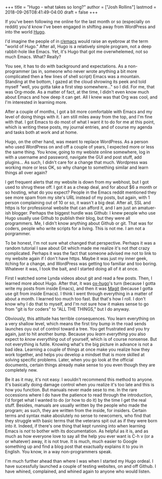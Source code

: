 +++
title = "Hugo - what takes so long?"
author = ["Josh Rollins"]
lastmod = 2018-09-26T08:41:49-04:00
draft = false
+++

If you've been following me online for the last month or so (especially on reddit) you'd know I've been engaged in shifting away from WordPress and into the world [Hugo](https://gohugo.io/).

I'd imagine the people of in [r/emacs](https://www.reddit.com/r/emacs/) would raise an eyebrow at the term "world of Hugo." After all, Hugo is a relatively simple program, not a deep rabbit-hole like Emacs. Yet, it's Hugo that got me overwhelemed, not so much Emacs. What? Really?

You see, it has to do with background and expectations. As a non-programmer (as in, someone who never wrote anything a bit more complicated then a few lines of shell script) Emacs was a mountain. Standing at the bottom, I gazed at the cloud shrowing its peek and told myself "well, you gotta take a first step somewhere..." so I did. For me, that was Org-mode. As a matter of fact, at the time, I didn't even know much about Emacs and how deep it can get. All I knew was that Org was cool, and I'm interested in learning more.

After a couple of months, I got a bit more comfortable with Emacs and my level of doing things with it. I am still miles away from the top, and I'm fine with that. I got Emacs to do most of what I want it to do for me at this point, which is writing these posts, my journal entries, and of course my agenda and tasks both at work and at home.

Hugo, on the other hand, was meant to replace WordPress. As a person who used WordPress on and off a couple of years, I expected more or less the same thing. You know, going to my webiste online somewhere, log in with a username and password, navigate the GUI and post stuff, add plugins... As such, I didn't care for a change that much. Wordpress was working more or less OK, so why change to something similar and learn things all over again?

I get frequent alerts that my website is down from my webhost, but I got used to shrug these off. I got it as a cheap deal, and for about $6 a month or so hosting, what do you expect? People in the Emacs reddit mentioned they see more spam from my site's URL instead of my posts, but again, with 1 person complaining out of 10 or so, it wasn't a big deal. After all, SSL and https is for professional website that can afford it, and I am just an amatuer-ish blogger. Perhaps the biggest hurdle was Github: I knew people who use Hugo usually use Github to publish their blog, but they were all programmers. Me, I didn't know anything about Github or git. That was for coders, people who write scripts for a living. This is not me. I am not a porgrammer.

To be honest, I'm not sure what changed that perspective. Perhaps it was a random tutorial I saw about Git which made me realize it's not _that_ crazy complicated. Perhaps it was the fact that someone advised me not to link to my website again if I don't have https. Maybe it was just my inner geek, itching for a change, and WordPress was getting too familiar and too boring. Whatever it was, I took the bait, and I started doing all of it at once.

First I watched some Lynda videos about git and read a few posts. Then, I learned more about Hugo. After that, it was [ox-hugo](https://ox-hugo.scripter.co/)'s turn (because I gotta write my posts from inside Emacs), and then it was [Magit](https://magit.vc/) (because I gotta use git from inside Emacs). I think I went through everything in a matter of about a month. I learned too much too fast. But that's how I roll. I don't know why I do that to myself, and I'm not sure how it makes sense to go from "git is for coders" to "ALL THE THINGS," but I do anyway.

Obviously, this attitude has terrible consequences. You learn everything on a very shallow level, which means the first tiny bump in the road sends launches oyu out of control toward a tree. You get frustrated and you try again, just to hit another bump. Because you _learn everything_ you also expect to _know everything_ out of yourself, which is of course nonsense. But not everything is futile. Knowing what's the big picture in advance is not a bad idea. Learning a couple of things at once make you realize how they work together, and helps you develop a mindset that is more skilled at solving specific problems. Later, when you go look at the official documents, certain things already make sense to you even though they are completely new.

Be it as it may, it's not easy. I wouldn't recommend this method to anyone. it's basically doing damage control when you realize it's too late and this is how you function. But manuals never made sese to me. In the rare occessions where I do have the patience to read through the introduction, I'd forget what I wanted to do (or how to do it) by the time I get the real stuff. Besides, manuals are usually written by the people who made the program; as such, they are written from the inside, for insiders. Certain terms and syntax make aboslutely no sense to newcomers, who find that they struggle with basic terms that the veterans spit out as if they were born into it. Indeed, if there's one thing that kept running into when learning Emacs is _not_ to bother with its documentation. As helpful as it is, and as much as how everyone love to say all the help you ever want is C-h v (or a or whatever) away, it is not true. It is much, much easier to Google something up and find a blog post that exactually explains it to you in English. You know, in a way non-programmers speak.

I'm much further ahead than where I was when I started my Hugo ordeal. I have sucessfully launched a couple of testing websites, on and off Github. I have whined, complained, and whined again to anyone who would listen.